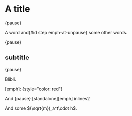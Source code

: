 # A title

{pause}

A word and{#id step emph-at-unpause} some other words.

{pause}

## subtitle

{pause}

Blibli.

[emph]: {style="color: red"}

And {pause} [standalone][emph] inlines2

And some $(\sqrt{m})_a^t\cdot h$.
